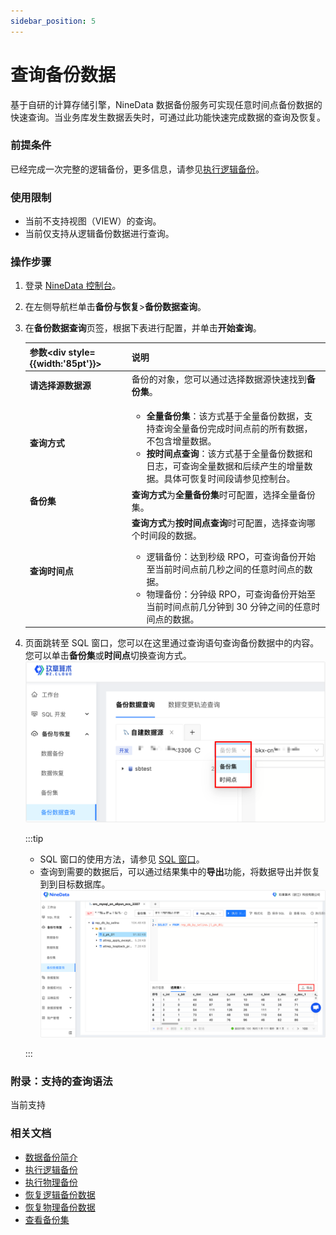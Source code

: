 ```yaml
---
sidebar_position: 5
---
```


# 查询备份数据

基于自研的计算存储引擎，NineData 数据备份服务可实现任意时间点备份数据的快速查询。当业务库发生数据丢失时，可通过此功能快速完成数据的查询及恢复。

### 前提条件

已经完成一次完整的逻辑备份，更多信息，请参见[执行逻辑备份](backup/logical_backup.md)。

### 使用限制

- 当前不支持视图（VIEW）的查询。
- 当前仅支持从逻辑备份数据进行查询。

### 操作步骤

1. 登录 [NineData 控制台](https://console.ninedata.cloud)。

2. 在左侧导航栏单击**备份与恢复**>**备份数据查询**。

3. 在**备份数据查询**页签，根据下表进行配置，并单击**开始查询**。

   | 参数<div style={{width:'85pt'}}></div> | 说明                                                         |
   | -------------------------------------- | ------------------------------------------------------------ |
   | **请选择源数据源**                     | 备份的对象，您可以通过选择数据源快速找到**备份集**。         |
   | **查询方式**                           | <ul><li>**全量备份集**：该方式基于全量备份数据，支持查询全量备份完成时间点前的所有数据，不包含增量数据。</li><li>**按时间点查询**：该方式基于全量备份数据和日志，可查询全量数据和后续产生的增量数据。具体可恢复时间段请参见控制台。</li></ul> |
   | **备份集**                             | **查询方式**为**全量备份集**时可配置，选择全量备份集。       |
   | **查询时间点**                         | **查询方式**为**按时间点查询**时可配置，选择查询哪个时间段的数据。<ul><li>逻辑备份：达到秒级 RPO，可查询备份开始至当前时间点前几秒之间的任意时间点的数据。</li><li>物理备份：分钟级 RPO，可查询备份开始至当前时间点前几分钟到 30 分钟之间的任意时间点的数据。</li></ul> |

4. 页面跳转至 SQL 窗口，您可以在这里通过查询语句查询备份数据中的内容。您可以单击**备份集**或**时间点**切换查询方式。![data_query](./image/data_query.png)

   :::tip
   
   - SQL 窗口的使用方法，请参见 [SQL 窗口](../sqldev/sql_console.md)。
   - 查询到需要的数据后，可以通过结果集中的**导出**功能，将数据导出并恢复到到目标数据库。![export](./image/export.png)
   
   :::

### 附录：支持的查询语法

当前支持

### 相关文档

- [数据备份简介](intro_back.md)
- [执行逻辑备份](backup/logical_backup.md)
- [执行物理备份](backup/physical_backup.md)
- [恢复逻辑备份数据](restore/restore_logical_backup.md)
- [恢复物理备份数据](restore/restore_physical_backup.md)
- [查看备份集](view_backup_sets.md)

